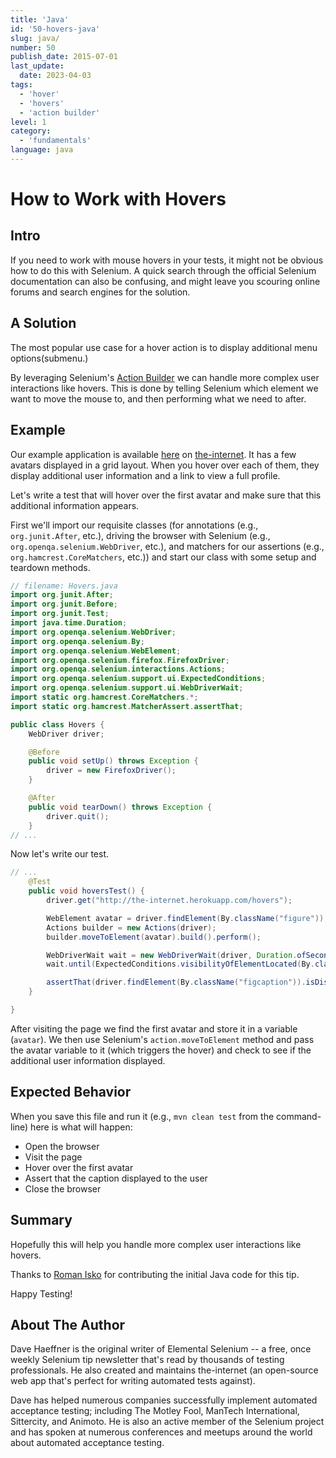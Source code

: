 ```yaml
---
title: 'Java'
id: '50-hovers-java'
slug: java/
number: 50
publish_date: 2015-07-01
last_update:
  date: 2023-04-03
tags:
  - 'hover'
  - 'hovers'
  - 'action builder'
level: 1
category:
  - 'fundamentals'
language: java
---
```


# How to Work with Hovers

## Intro

If you need to work with mouse hovers in your tests, it might not be obvious how to do this with Selenium. A quick search through the official Selenium documentation can also be confusing, and might leave you scouring online forums and search engines for the solution.

## A Solution

The most popular use case for a hover action is to display additional menu options(submenu.)

By leveraging Selenium's [Action Builder](https://seleniumhq.github.io/selenium/docs/api/java/org/openqa/selenium/interactions/Actions.html) we can handle more complex user interactions like hovers. This is done by telling Selenium which element we want to move the mouse to, and then performing what we need to after.

## Example

Our example application is available [here](http://the-internet.herokuapp.com/hovers) on [the-internet](http://github.com/tourdedave/the-internet). It has a few avatars displayed in a grid layout. When you hover over each of them, they display additional user information and a link to view a full profile.

Let's write a test that will hover over the first avatar and make sure that this additional information appears.

First we'll import our requisite classes (for annotations (e.g., `org.junit.After`, etc.), driving the browser with Selenium (e.g., `org.openqa.selenium.WebDriver`, etc.), and matchers for our assertions (e.g., `org.hamcrest.CoreMatchers`, etc.)) and start our class with some setup and teardown methods.

```java
// filename: Hovers.java
import org.junit.After;
import org.junit.Before;
import org.junit.Test;
import java.time.Duration;
import org.openqa.selenium.WebDriver;
import org.openqa.selenium.By;
import org.openqa.selenium.WebElement;
import org.openqa.selenium.firefox.FirefoxDriver;
import org.openqa.selenium.interactions.Actions;
import org.openqa.selenium.support.ui.ExpectedConditions;
import org.openqa.selenium.support.ui.WebDriverWait;
import static org.hamcrest.CoreMatchers.*;
import static org.hamcrest.MatcherAssert.assertThat;

public class Hovers {
    WebDriver driver;

    @Before
    public void setUp() throws Exception {
        driver = new FirefoxDriver();
    }

    @After
    public void tearDown() throws Exception {
        driver.quit();
    }
// ...
```

Now let's write our test.

```java
// ...
    @Test
    public void hoversTest() {
        driver.get("http://the-internet.herokuapp.com/hovers");

        WebElement avatar = driver.findElement(By.className("figure"));
        Actions builder = new Actions(driver);
        builder.moveToElement(avatar).build().perform();

        WebDriverWait wait = new WebDriverWait(driver, Duration.ofSeconds(5));
        wait.until(ExpectedConditions.visibilityOfElementLocated(By.className("figcaption")));

        assertThat(driver.findElement(By.className("figcaption")).isDisplayed(), is(Boolean.TRUE));
    }

}
```

After visiting the page we find the first avatar and store it in a variable (`avatar`). We then use Selenium's `action.moveToElement` method and pass the avatar variable to it (which triggers the hover) and check to see if the additional user information displayed.


## Expected Behavior

When you save this file and run it (e.g., `mvn clean test` from the command-line) here is what will happen:

+ Open the browser
+ Visit the page
+ Hover over the first avatar
+ Assert that the caption displayed to the user
+ Close the browser

## Summary

Hopefully this will help you handle more complex user interactions like hovers.

Thanks to [Roman Isko](https://github.com/RomanIsko) for contributing the initial Java code for this tip.

Happy Testing!

## About The Author

Dave Haeffner is the original writer of Elemental Selenium -- a free, once weekly Selenium tip newsletter that's read by thousands of testing professionals. He also created and maintains the-internet (an open-source web app that's perfect for writing automated tests against).

Dave has helped numerous companies successfully implement automated acceptance testing; including The Motley Fool, ManTech International, Sittercity, and Animoto. He is also an active member of the Selenium project and has spoken at numerous conferences and meetups around the world about automated acceptance testing.
